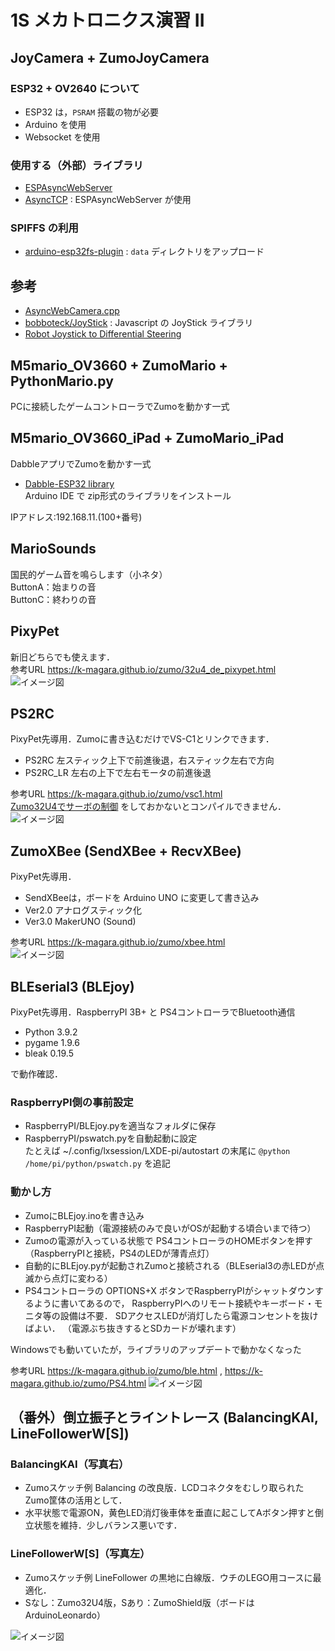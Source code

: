 # 1S メカトロニクス演習 II

## JoyCamera + ZumoJoyCamera

### ESP32 + OV2640 について

- ESP32 は，`PSRAM` 搭載の物が必要
- Arduino を使用
- Websocket を使用

### 使用する（外部）ライブラリ

- [ESPAsyncWebServer](https://github.com/me-no-dev/ESPAsyncWebServer)
- [AsyncTCP](https://github.com/me-no-dev/AsyncTCP) : ESPAsyncWebServer が使用

### SPIFFS の利用

- [arduino-esp32fs-plugin](https://github.com/me-no-dev/arduino-esp32fs-plugin) : `data` ディレクトリをアップロード

## 参考

- [AsyncWebCamera.cpp](https://gist.github.com/me-no-dev/d34fba51a8f059ac559bf62002e61aa3)
- [bobboteck/JoyStick](https://github.com/bobboteck/JoyStick) : Javascript の JoyStick ライブラリ
- [Robot Joystick to Differential Steering](https://www.impulseadventure.com/elec/robot-differential-steering.html)

## M5mario_OV3660 + ZumoMario + PythonMario.py

PCに接続したゲームコントローラでZumoを動かす一式

## M5mario_OV3660_iPad + ZumoMario_iPad

DabbleアプリでZumoを動かす一式

- [Dabble-ESP32 library](https://thestempedia.com/download/24469/)  
Arduino IDE で zip形式のライブラリをインストール

IPアドレス:192.168.11.(100+番号)

## MarioSounds

国民的ゲーム音を鳴らします（小ネタ）  
ButtonA：始まりの音  
ButtonC：終わりの音  


## PixyPet

新旧どちらでも使えます．  
参考URL https://k-magara.github.io/zumo/32u4_de_pixypet.html  
![イメージ図](/img/PixyPet.jpg)


## PS2RC

PixyPet先導用．Zumoに書き込むだけでVS-C1とリンクできます．

- PS2RC 左スティック上下で前進後退，右スティック左右で方向
- PS2RC_LR 左右の上下で左右モータの前進後退

参考URL https://k-magara.github.io/zumo/vsc1.html  
[Zumo32U4でサーボの制御](https://k-magara.github.io/zumo/servo.html) をしておかないとコンパイルできません．  
![イメージ図](/img/VSC1.jpg)


## ZumoXBee (SendXBee + RecvXBee)

PixyPet先導用．

- SendXBeeは，ボードを Arduino UNO に変更して書き込み
- Ver2.0 アナログスティック化
- Ver3.0 MakerUNO (Sound)

参考URL https://k-magara.github.io/zumo/xbee.html  
![イメージ図](/img/ZumoXBee.jpg)


## BLEserial3 (BLEjoy)

PixyPet先導用．RaspberryPI 3B+ と PS4コントローラでBluetooth通信  

- Python 3.9.2  
- pygame 1.9.6  
- bleak 0.19.5  

で動作確認．

### RaspberryPI側の事前設定
- RaspberryPI/BLEjoy.pyを適当なフォルダに保存  
- RaspberryPI/pswatch.pyを自動起動に設定  
  たとえば ~/.config/lxsession/LXDE-pi/autostart の末尾に `@python /home/pi/python/pswatch.py` を追記  

### 動かし方
- ZumoにBLEjoy.inoを書き込み
- RaspberryPI起動（電源接続のみで良いがOSが起動する頃合いまで待つ）
- Zumoの電源が入っている状態で PS4コントローラのHOMEボタンを押す（RaspberryPIと接続，PS4のLEDが薄青点灯）
- 自動的にBLEjoy.pyが起動されZumoと接続される（BLEserial3の赤LEDが点滅から点灯に変わる）
- PS4コントローラの OPTIONS+X ボタンでRaspberryPIがシャットダウンするように書いてあるので，
RaspberryPIへのリモート接続やキーボード・モニタ等の設備は不要．
SDアクセスLEDが消灯したら電源コンセントを抜けばよい．
（電源ぶち抜きするとSDカードが壊れます）

Windowsでも動いていたが，ライブラリのアップデートで動かなくなった

参考URL https://k-magara.github.io/zumo/ble.html , https://k-magara.github.io/zumo/PS4.html 
![イメージ図](/img/BLEserial3.jpg)


## （番外）倒立振子とライントレース (BalancingKAI, LineFollowerW[S])

### BalancingKAI（写真右）

- Zumoスケッチ例 Balancing の改良版．LCDコネクタをむしり取られたZumo筐体の活用として．
- 水平状態で電源ON，黄色LED消灯後車体を垂直に起こしてAボタン押すと倒立状態を維持．少しバランス悪いです．

### LineFollowerW[S]（写真左）

- Zumoスケッチ例 LineFollower の黒地に白線版．ウチのLEGO用コースに最適化．
- Sなし：Zumo32U4版，Sあり：ZumoShield版（ボードはArduinoLeonardo）

![イメージ図](/img/bangai.jpg)
